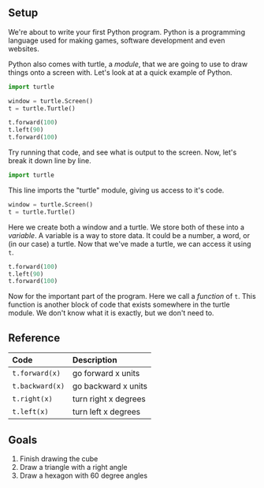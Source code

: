 ## Setup

We're about to write your first Python program. Python is a programming
language used for making games, software development and even websites.

Python also comes with turtle, a *module*, that we are going to use to
draw things onto a screen with. Let's look at at a quick example of
Python.

```python
import turtle

window = turtle.Screen()
t = turtle.Turtle()

t.forward(100)
t.left(90)
t.forward(100)
```

Try running that code, and see what is output to the screen. Now, let's
break it down line by line.

```python
import turtle
```

This line imports the "turtle" module, giving us access to it's code.

```python
window = turtle.Screen()
t = turtle.Turtle()
```
Here we create both a window and a turtle. We store both of these into a
*variable*. A variable is a way to store data. It could be a number,
a word, or (in our case) a turtle. Now that we've made a turtle, we can
access it using `t`.

```python
t.forward(100)
t.left(90)
t.forward(100)
```
Now for the important part of the program. Here we call a *function* of
`t`. This function is another block of code that exists somewhere in the
turtle module. We don't know what it is exactly, but we don't need to.

## Reference

| Code          | Description   |
| :------------ |:------------- |
| `t.forward(x)`  | go forward x units  |
| `t.backward(x)` | go backward x units |
| `t.right(x)`    | turn right x degrees|
| `t.left(x)`     | turn left x degrees |

## Goals
1. Finish drawing the cube
2. Draw a triangle with a right angle
3. Draw a hexagon with 60 degree angles